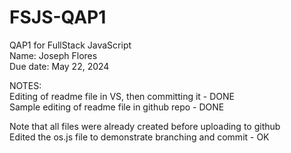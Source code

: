 # FSJS-QAP1  

QAP1 for FullStack JavaScript  
Name: Joseph Flores  
Due date: May 22, 2024  

NOTES:  
Editing of readme file in VS, then committing it - DONE  
Sample editing of readme file in github repo - DONE  

Note that all files were already created before uploading to github  
Edited the os.js file to demonstrate branching and commit - OK  
